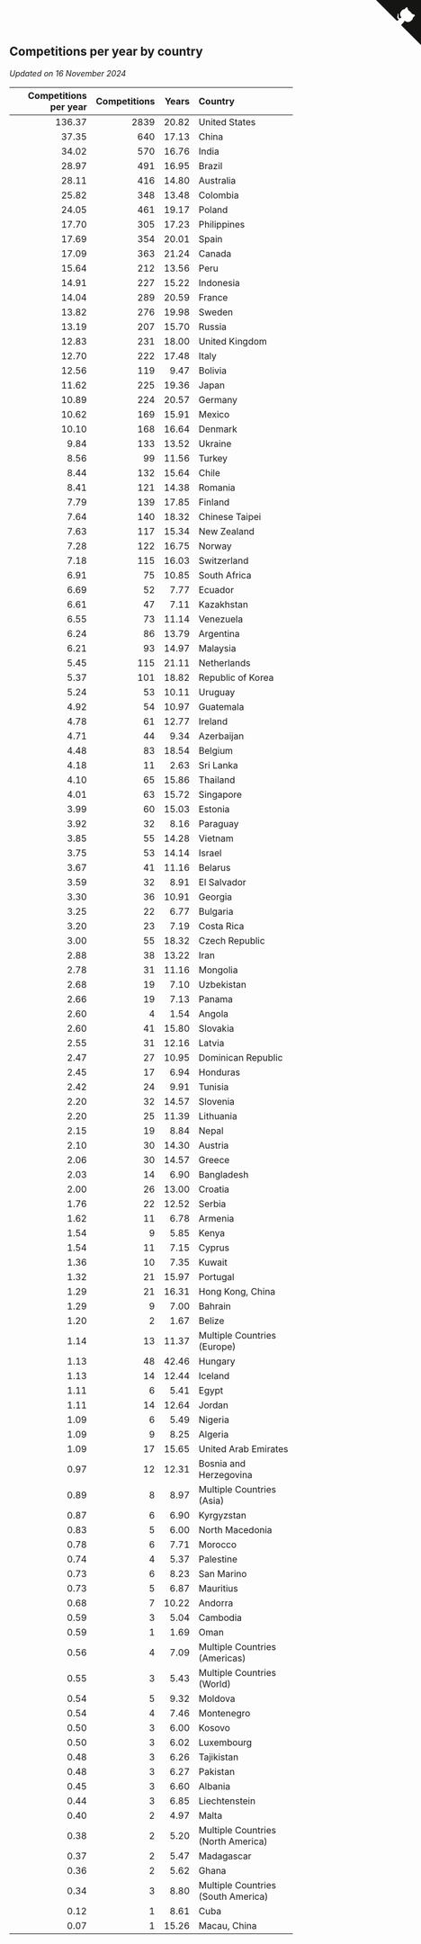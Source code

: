 ## Competitions per year by country

*Updated on 16 November 2024*

| Competitions per year | Competitions | Years | Country |
| ---: | ---: | ---: | :--- |
| 136.37 | 2839 | 20.82 | United States |
| 37.35 | 640 | 17.13 | China |
| 34.02 | 570 | 16.76 | India |
| 28.97 | 491 | 16.95 | Brazil |
| 28.11 | 416 | 14.80 | Australia |
| 25.82 | 348 | 13.48 | Colombia |
| 24.05 | 461 | 19.17 | Poland |
| 17.70 | 305 | 17.23 | Philippines |
| 17.69 | 354 | 20.01 | Spain |
| 17.09 | 363 | 21.24 | Canada |
| 15.64 | 212 | 13.56 | Peru |
| 14.91 | 227 | 15.22 | Indonesia |
| 14.04 | 289 | 20.59 | France |
| 13.82 | 276 | 19.98 | Sweden |
| 13.19 | 207 | 15.70 | Russia |
| 12.83 | 231 | 18.00 | United Kingdom |
| 12.70 | 222 | 17.48 | Italy |
| 12.56 | 119 | 9.47 | Bolivia |
| 11.62 | 225 | 19.36 | Japan |
| 10.89 | 224 | 20.57 | Germany |
| 10.62 | 169 | 15.91 | Mexico |
| 10.10 | 168 | 16.64 | Denmark |
| 9.84 | 133 | 13.52 | Ukraine |
| 8.56 | 99 | 11.56 | Turkey |
| 8.44 | 132 | 15.64 | Chile |
| 8.41 | 121 | 14.38 | Romania |
| 7.79 | 139 | 17.85 | Finland |
| 7.64 | 140 | 18.32 | Chinese Taipei |
| 7.63 | 117 | 15.34 | New Zealand |
| 7.28 | 122 | 16.75 | Norway |
| 7.18 | 115 | 16.03 | Switzerland |
| 6.91 | 75 | 10.85 | South Africa |
| 6.69 | 52 | 7.77 | Ecuador |
| 6.61 | 47 | 7.11 | Kazakhstan |
| 6.55 | 73 | 11.14 | Venezuela |
| 6.24 | 86 | 13.79 | Argentina |
| 6.21 | 93 | 14.97 | Malaysia |
| 5.45 | 115 | 21.11 | Netherlands |
| 5.37 | 101 | 18.82 | Republic of Korea |
| 5.24 | 53 | 10.11 | Uruguay |
| 4.92 | 54 | 10.97 | Guatemala |
| 4.78 | 61 | 12.77 | Ireland |
| 4.71 | 44 | 9.34 | Azerbaijan |
| 4.48 | 83 | 18.54 | Belgium |
| 4.18 | 11 | 2.63 | Sri Lanka |
| 4.10 | 65 | 15.86 | Thailand |
| 4.01 | 63 | 15.72 | Singapore |
| 3.99 | 60 | 15.03 | Estonia |
| 3.92 | 32 | 8.16 | Paraguay |
| 3.85 | 55 | 14.28 | Vietnam |
| 3.75 | 53 | 14.14 | Israel |
| 3.67 | 41 | 11.16 | Belarus |
| 3.59 | 32 | 8.91 | El Salvador |
| 3.30 | 36 | 10.91 | Georgia |
| 3.25 | 22 | 6.77 | Bulgaria |
| 3.20 | 23 | 7.19 | Costa Rica |
| 3.00 | 55 | 18.32 | Czech Republic |
| 2.88 | 38 | 13.22 | Iran |
| 2.78 | 31 | 11.16 | Mongolia |
| 2.68 | 19 | 7.10 | Uzbekistan |
| 2.66 | 19 | 7.13 | Panama |
| 2.60 | 4 | 1.54 | Angola |
| 2.60 | 41 | 15.80 | Slovakia |
| 2.55 | 31 | 12.16 | Latvia |
| 2.47 | 27 | 10.95 | Dominican Republic |
| 2.45 | 17 | 6.94 | Honduras |
| 2.42 | 24 | 9.91 | Tunisia |
| 2.20 | 32 | 14.57 | Slovenia |
| 2.20 | 25 | 11.39 | Lithuania |
| 2.15 | 19 | 8.84 | Nepal |
| 2.10 | 30 | 14.30 | Austria |
| 2.06 | 30 | 14.57 | Greece |
| 2.03 | 14 | 6.90 | Bangladesh |
| 2.00 | 26 | 13.00 | Croatia |
| 1.76 | 22 | 12.52 | Serbia |
| 1.62 | 11 | 6.78 | Armenia |
| 1.54 | 9 | 5.85 | Kenya |
| 1.54 | 11 | 7.15 | Cyprus |
| 1.36 | 10 | 7.35 | Kuwait |
| 1.32 | 21 | 15.97 | Portugal |
| 1.29 | 21 | 16.31 | Hong Kong, China |
| 1.29 | 9 | 7.00 | Bahrain |
| 1.20 | 2 | 1.67 | Belize |
| 1.14 | 13 | 11.37 | Multiple Countries (Europe) |
| 1.13 | 48 | 42.46 | Hungary |
| 1.13 | 14 | 12.44 | Iceland |
| 1.11 | 6 | 5.41 | Egypt |
| 1.11 | 14 | 12.64 | Jordan |
| 1.09 | 6 | 5.49 | Nigeria |
| 1.09 | 9 | 8.25 | Algeria |
| 1.09 | 17 | 15.65 | United Arab Emirates |
| 0.97 | 12 | 12.31 | Bosnia and Herzegovina |
| 0.89 | 8 | 8.97 | Multiple Countries (Asia) |
| 0.87 | 6 | 6.90 | Kyrgyzstan |
| 0.83 | 5 | 6.00 | North Macedonia |
| 0.78 | 6 | 7.71 | Morocco |
| 0.74 | 4 | 5.37 | Palestine |
| 0.73 | 6 | 8.23 | San Marino |
| 0.73 | 5 | 6.87 | Mauritius |
| 0.68 | 7 | 10.22 | Andorra |
| 0.59 | 3 | 5.04 | Cambodia |
| 0.59 | 1 | 1.69 | Oman |
| 0.56 | 4 | 7.09 | Multiple Countries (Americas) |
| 0.55 | 3 | 5.43 | Multiple Countries (World) |
| 0.54 | 5 | 9.32 | Moldova |
| 0.54 | 4 | 7.46 | Montenegro |
| 0.50 | 3 | 6.00 | Kosovo |
| 0.50 | 3 | 6.02 | Luxembourg |
| 0.48 | 3 | 6.26 | Tajikistan |
| 0.48 | 3 | 6.27 | Pakistan |
| 0.45 | 3 | 6.60 | Albania |
| 0.44 | 3 | 6.85 | Liechtenstein |
| 0.40 | 2 | 4.97 | Malta |
| 0.38 | 2 | 5.20 | Multiple Countries (North America) |
| 0.37 | 2 | 5.47 | Madagascar |
| 0.36 | 2 | 5.62 | Ghana |
| 0.34 | 3 | 8.80 | Multiple Countries (South America) |
| 0.12 | 1 | 8.61 | Cuba |
| 0.07 | 1 | 15.26 | Macau, China |


<a href="https://github.com/jonatanklosko/wca_statistics" class="github-corner" aria-label="View source on Github"><svg width="80" height="80" viewBox="0 0 250 250" style="fill:#151513; color:#fff; position: absolute; top: 0; border: 0; right: 0;" aria-hidden="true"><path d="M0,0 L115,115 L130,115 L142,142 L250,250 L250,0 Z"></path><path d="M128.3,109.0 C113.8,99.7 119.0,89.6 119.0,89.6 C122.0,82.7 120.5,78.6 120.5,78.6 C119.2,72.0 123.4,76.3 123.4,76.3 C127.3,80.9 125.5,87.3 125.5,87.3 C122.9,97.6 130.6,101.9 134.4,103.2" fill="currentColor" style="transform-origin: 130px 106px;" class="octo-arm"></path><path d="M115.0,115.0 C114.9,115.1 118.7,116.5 119.8,115.4 L133.7,101.6 C136.9,99.2 139.9,98.4 142.2,98.6 C133.8,88.0 127.5,74.4 143.8,58.0 C148.5,53.4 154.0,51.2 159.7,51.0 C160.3,49.4 163.2,43.6 171.4,40.1 C171.4,40.1 176.1,42.5 178.8,56.2 C183.1,58.6 187.2,61.8 190.9,65.4 C194.5,69.0 197.7,73.2 200.1,77.6 C213.8,80.2 216.3,84.9 216.3,84.9 C212.7,93.1 206.9,96.0 205.4,96.6 C205.1,102.4 203.0,107.8 198.3,112.5 C181.9,128.9 168.3,122.5 157.7,114.1 C157.9,116.9 156.7,120.9 152.7,124.9 L141.0,136.5 C139.8,137.7 141.6,141.9 141.8,141.8 Z" fill="currentColor" class="octo-body"></path></svg></a><style>.github-corner:hover .octo-arm{animation:octocat-wave 560ms ease-in-out}@keyframes octocat-wave{0%,100%{transform:rotate(0)}20%,60%{transform:rotate(-25deg)}40%,80%{transform:rotate(10deg)}}@media (max-width:500px){.github-corner:hover .octo-arm{animation:none}.github-corner .octo-arm{animation:octocat-wave 560ms ease-in-out}}</style>

